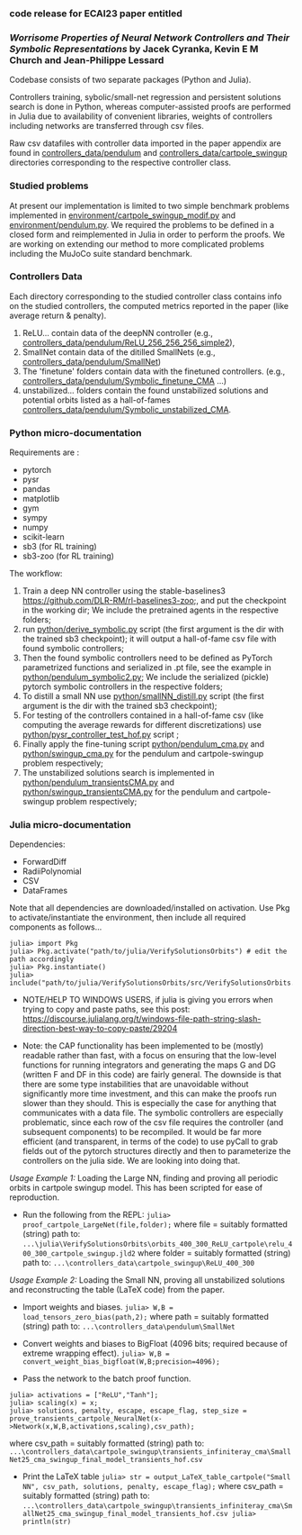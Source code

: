 ### code release for ECAI23 paper entitled
### _Worrisome Properties of Neural Network Controllers and Their Symbolic Representations_ by Jacek Cyranka, Kevin E M Church and Jean-Philippe Lessard

Codebase consists of two separate packages (Python and Julia).

Controllers training, sybolic/small-net regression and persistent solutions search is done in Python,
whereas computer-assisted proofs are performed in Julia due to availability of convenient libraries, 
weights of controllers including networks are transferred through csv files.

Raw csv datafiles with controller data imported in the paper appendix are found in 
[controllers_data/pendulum](controllers_data/pendulum) and [controllers_data/cartpole_swingup](controllers_data/cartpole_swingup) directories corresponding to the respective controller class.

### Studied problems

At present our implementation is limited to two simple benchmark problems implemented in [environment/cartpole_swingup_modif.py](environment/cartpole_swingup_modif.py) and [environment/pendulum.py](environment/pendulum.py). 
We required the problems to be defined in a closed form and reimplemented in Julia in order to perform the proofs. We are working on extending our method
to more complicated problems including the MuJoCo suite standard benchmark. 

### Controllers Data

Each directory corresponding to the studied controller class contains info on the studied controllers, the computed metrics reported in the paper (like average return & penalty).   

1) ReLU... contain data of the deepNN controller (e.g., [controllers_data/pendulum/ReLU_256_256_256_simple2](controllers_data/pendulum/ReLU_256_256_256_simple2)),
2) SmallNet contain data of the ditilled SmallNets (e.g., [controllers_data/pendulum/SmallNet](controllers_data/pendulum/SmallNet))
3) The 'finetune' folders contain data with the finetuned controllers. (e.g., [controllers_data/pendulum/Symbolic_finetune_CMA](controllers_data/pendulum/Symbolic_finetune_CMA) ...)
4) unstabilized... folders contain the found unstabilized solutions and potential orbits listed as a hall-of-fames [controllers_data/pendulum/Symbolic_unstabilized_CMA](controllers_data/pendulum/Symbolic_unstabilized_CMA).

### Python micro-documentation

Requirements are :
* pytorch
* pysr
* pandas
* matplotlib
* gym
* sympy
* numpy
* scikit-learn
* sb3 (for RL training)
* sb3-zoo (for RL training)

The workflow:

1) Train a deep NN controller using the stable-baselines3  https://github.com/DLR-RM/rl-baselines3-zoo;, and put the checkpoint in the working dir; We include the pretrained agents in the respective folders;
2) run [python/derive_symbolic.py](python/derive_symbolic.py) script (the first argument is the dir with the trained sb3 checkpoint); it will output a hall-of-fame csv file with found symbolic controllers; 
3) Then the found symbolic controllers need to be defined as PyTorch parametrized functions and serialized in .pt file, see the example in [python/pendulum_symbolic2.py](python/pendulum_symbolic2.py); We include the serialized (pickle) pytorch symbolic controllers in the respective folders;
4) To distill a small NN use [python/smallNN_distill.py](python/smallNN_distill.py) script (the first argument is the dir with the trained sb3 checkpoint);
5) For testing of the controllers contained in a hall-of-fame csv (like computing the average rewards for different discretizations) use [python/pysr_controller_test_hof.py](python/pysr_controller_test_hof.py) script ;
6) Finally apply the fine-tuning script [python/pendulum_cma.py](python/pendulum_cma.py) and [python/swingup_cma.py](python/swingup_cma.py) for the pendulum and cartpole-swingup problem respectively;
7) The unstabilized solutions search is implemented in [python/pendulum_transientsCMA.py](python/pendulum_transientsCMA.py) and [python/swingup_transientsCMA.py](python/swingup_transientsCMA.py) for the pendulum and cartpole-swingup problem respectively;

### Julia micro-documentation

Dependencies: 
* ForwardDiff
* RadiiPolynomial
* CSV
* DataFrames

Note that all dependencies are downloaded/installed on activation. Use Pkg to activate/instantiate the environment, then include all required components as follows...
```
julia> import Pkg
julia> Pkg.activate("path/to/julia/VerifySolutionsOrbits") # edit the path accordingly
julia> Pkg.instantiate()
julia> include("path/to/julia/VerifySolutionsOrbits/src/VerifySolutionsOrbits.jl");
```

- NOTE/HELP TO WINDOWS USERS, if julia is giving you errors when trying to copy and paste paths, see this post: 
https://discourse.julialang.org/t/windows-file-path-string-slash-direction-best-way-to-copy-paste/29204

- Note: the CAP functionality has been implemented to be (mostly) readable rather than fast, with a focus on ensuring that the low-level functions
for running integrators and generating the maps G and DG (written F and DF in this code) are fairly general. The downside is that there are some type 
instabilities that are unavoidable without significantly more time investment, and this can make the proofs run slower than they should. 
This is especially the case for anything that communicates with a data file. The symbolic controllers are especially problematic, since each row of the csv
file requires the controller (and subsequent components) to be recompiled. It would be far more efficient (and transparent, in terms of the code) to use 
pyCall to grab fields out of the pytorch structures directly and then to parameterize the controllers on the julia side. We are looking into doing that.

_Usage Example 1:_ Loading the Large NN, finding and proving all periodic orbits in cartpole swingup model. This has been scripted for ease of reproduction.

- Run the following from the REPL: 
`julia> proof_cartpole_LargeNet(file,folder);`
where file = suitably formatted (string) path to: `...\julia\VerifySolutionsOrbits\orbits_400_300_ReLU_cartpole\relu_400_300_cartpole_swingup.jld2`
where folder = suitably formatted (string) path to: `...\controllers_data\cartpole_swingup\ReLU_400_300`

_Usage Example 2:_ Loading the Small NN, proving all unstabilized solutions and reconstructing the table (LaTeX code) from the paper.

- Import weights and biases. 
`julia> W,B = load_tensors_zero_bias(path,2);`
where path = suitably formatted (string) path to:   `...\controllers_data\pendulum\SmallNet`

- Convert weights and biases to BigFloat (4096 bits; required because of extreme wrapping effect). 
`julia> W,B = convert_weight_bias_bigfloat(W,B;precision=4096);`

- Pass the network to the batch proof function.
```
julia> activations = ["ReLU","Tanh"];
julia> scaling(x) = x;
julia> solutions, penalty, escape, escape_flag, step_size = prove_transients_cartpole_NeuralNet(x->Network(x,W,B,activations,scaling),csv_path);
```
where csv_path = suitably formatted (string) path to: `...\controllers_data\cartpole_swingup\transients_infiniteray_cma\SmallNet25_cma_swingup_final_model_transients_hof.csv`

- Print the LaTeX table
`julia> str = output_LaTeX_table_cartpole("Small NN", csv_path, solutions, penalty, escape_flag);`
where csv_path = suitably formatted (string) path to: `...\controllers_data\cartpole_swingup\transients_infiniteray_cma\SmallNet25_cma_swingup_final_model_transients_hof.csv
julia> println(str)`
